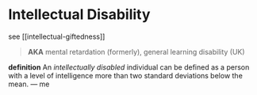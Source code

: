 # Intellectual Disability

see [[intellectual-giftedness]]

> **AKA** mental retardation (formerly), general learning disability (UK)

**definition** An _intellectually disabled_ individual can be defined as a person with a level of intelligence more than two standard deviations below the mean. &mdash; me
